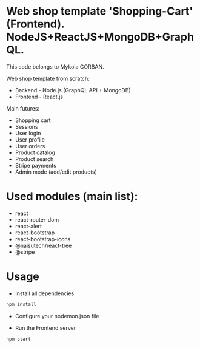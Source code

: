 # Web shop template 'Shopping-Cart' (Frontend). NodeJS+ReactJS+MongoDB+GraphQL.

This code belongs to Mykola GORBAN.

Web shop template from scratch:
- Backend - Node.js (GraphQL API + MongoDB)
- Frontend - React.js

Main futures:

- Shopping cart
- Sessions
- User login
- User profile
- User orders
- Product catalog
- Product search
- Stripe payments
- Admin mode (add/edit products)

# Used modules (main list):
- react
- react-router-dom
- react-alert
- react-bootstrap
- react-bootstrap-icons
- @naisutech/react-tree
- @stripe

# Usage
- Install all dependencies

```sh
npm install
```

- Configure your nodemon.json file

- Run the Frontend server

```sh
npm start
```